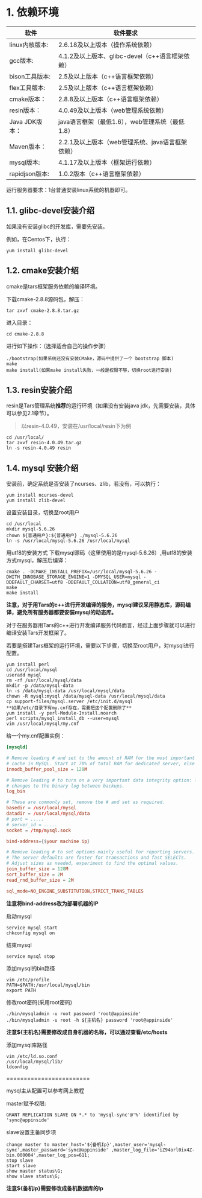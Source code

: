 
# 1. <a id="chapter-1"></a>依赖环境

软件 |软件要求
------|--------
linux内核版本:      |	2.6.18及以上版本（操作系统依赖）
gcc版本:          	|   4.1.2及以上版本、glibc-devel（c++语言框架依赖）
bison工具版本:      |	2.5及以上版本（c++语言框架依赖）
flex工具版本:       |	2.5及以上版本（c++语言框架依赖）
cmake版本：       	|   2.8.8及以上版本（c++语言框架依赖）
resin版本：       	|   4.0.49及以上版本（web管理系统依赖）
Java JDK版本：      | 	java语言框架（最低1.6），web管理系统（最低1.8）
Maven版本：			|   2.2.1及以上版本（web管理系统、java语言框架依赖）
mysql版本:          |   4.1.17及以上版本（框架运行依赖）
rapidjson版本:      |   1.0.2版本（c++语言框架依赖）

运行服务器要求：1台普通安装linux系统的机器即可。

## 1.1. glibc-devel安装介绍

如果没有安装glibc的开发库，需要先安装。

例如，在Centos下，执行：
```
yum install glibc-devel
```

## 1.2. cmake安装介绍
cmake是tars框架服务依赖的编译环境。

下载cmake-2.8.8源码包，解压：
```
tar zxvf cmake-2.8.8.tar.gz
```
进入目录：
```
cd cmake-2.8.8
```
进行如下操作：（选择适合自己的操作步骤）
```
./bootstrap(如果系统还没有安装CMake，源码中提供了一个 bootstrap 脚本)
make
make install(如果make install失败，一般是权限不够，切换root进行安装)
```

## 1.3. resin安装介绍
resin是Tars管理系统**推荐**的运行环境（如果没有安装java jdk，先需要安装，具体可以参见2.1章节）。
> 以resin-4.0.49，安装在/usr/local/resin下为例
```
cd /usr/local/
tar zxvf resin-4.0.49.tar.gz
ln -s resin-4.0.49 resin
```

## 1.4. mysql 安装介绍
安装前，确定系统是否安装了ncurses、zlib，若没有，可以执行：
```
yum install ncurses-devel
yum install zlib-devel
```

设置安装目录，切换至root用户
```
cd /usr/local
mkdir mysql-5.6.26
chown ${普通用户}:${普通用户} ./mysql-5.6.26
ln -s /usr/local/mysql-5.6.26 /usr/local/mysql
```

用utf8的安装方式
下载mysql源码（这里使用的是mysql-5.6.26）,用utf8的安装方式mysql，解压后编译：
```
cmake . -DCMAKE_INSTALL_PREFIX=/usr/local/mysql-5.6.26 -DWITH_INNOBASE_STORAGE_ENGINE=1 -DMYSQL_USER=mysql -DDEFAULT_CHARSET=utf8 -DDEFAULT_COLLATION=utf8_general_ci
make
make install
```
**注意，对于用Tars的c++进行开发编译的服务，mysql建议采用静态库，源码编译，避免所有服务器都要安装mysql的动态库。**


对于在服务器用Tars的c++进行开发编译服务代码而言，经过上面步骤就可以进行编译安装Tars开发框架了。

若要是搭建Tars框架的运行环境，需要以下步骤，切换至root用户，对mysql进行配置。
```shell
yum install perl
cd /usr/local/mysql
useradd mysql
rm -rf /usr/local/mysql/data
mkdir -p /data/mysql-data
ln -s /data/mysql-data /usr/local/mysql/data
chown -R mysql:mysql /data/mysql-data /usr/local/mysql/data
cp support-files/mysql.server /etc/init.d/mysql
**如果/etc/目录下有my.cnf存在，需要把这个配置删除了**
yum install -y perl-Module-Install.noarch
perl scripts/mysql_install_db --user=mysql
vim /usr/local/mysql/my.cnf
```
给一个my.cnf配置实例：

```cnf
[mysqld]

# Remove leading # and set to the amount of RAM for the most important data
# cache in MySQL. Start at 70% of total RAM for dedicated server, else 10%.
innodb_buffer_pool_size = 128M

# Remove leading # to turn on a very important data integrity option: logging
# changes to the binary log between backups.
log_bin

# These are commonly set, remove the # and set as required.
basedir = /usr/local/mysql
datadir = /usr/local/mysql/data
# port = .....
# server_id = .....
socket = /tmp/mysql.sock

bind-address={$your machine ip}

# Remove leading # to set options mainly useful for reporting servers.
# The server defaults are faster for transactions and fast SELECTs.
# Adjust sizes as needed, experiment to find the optimal values.
join_buffer_size = 128M
sort_buffer_size = 2M
read_rnd_buffer_size = 2M

sql_mode=NO_ENGINE_SUBSTITUTION,STRICT_TRANS_TABLES

```
**注意将bind-address改为部署机器的IP**

启动mysql
```
service mysql start
chkconfig mysql on
```
结束mysql
```
service mysql stop
```
添加mysql的bin路径
```
vim /etc/profile
PATH=$PATH:/usr/local/mysql/bin
export PATH
```
修改root密码(采用root密码)
```
./bin/mysqladmin -u root password 'root@appinside'
./bin/mysqladmin -u root -h ${主机名} password 'root@appinside'
```
**注意${主机名}需要修改成自身机器的名称，可以通过查看/etc/hosts**


添加mysql库路径
```
vim /etc/ld.so.conf
/usr/local/mysql/lib/
ldconfig
```
========================

mysql主从配置可以参考网上教程

master赋予权限:
```
GRANT REPLICATION SLAVE ON *.* to 'mysql-sync'@'%' identified by 'sync@appinside'
```
slave设置主备同步项
```
change master to master_host='${备机Ip}',master_user='mysql-sync',master_password='sync@appinside' ,master_log_file='iZ94orl0ix4Z-bin.000004',master_log_pos=611;
stop slave
start slave
show master status\G;
show slave status\G;
```
**注意${备机Ip}需要修改成备机数据库的Ip**
